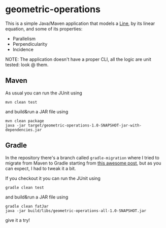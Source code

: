 # geometric-operations

This is a simple Java/Maven application that models a [Line](https://en.wikipedia.org/wiki/Line_(geometry)), by its linear equation, and some of its properties:

- Parallelism
- Perpendicularity
- Incidence

NOTE: The application doesn't have a proper CLI, all the logic are unit tested: look @ them.

## Maven

As usual you can run the JUnit using
```
mvn clean test
```
and build&run a JAR file using
```
mvn clean package
java -jar target/geometric-operations-1.0-SNAPSHOT-jar-with-dependencies.jar
```
## Gradle

In the repository there's a branch called `gradle-migration` where I tried to migrate from Maven to Gradle starting from [this awesome post](http://www.rationaljava.com/2016/02/moving-from-maven-to-gradle-in-under-5.html), but as you can expect, I had to tweak it a bit.

If you checkout it you can run the JUnit using
```
gradle clean test
```
and build&run a JAR file using
```
gradle clean fatJar
java -jar build/libs/geometric-operations-all-1.0-SNAPSHOT.jar
```
give it a try!
